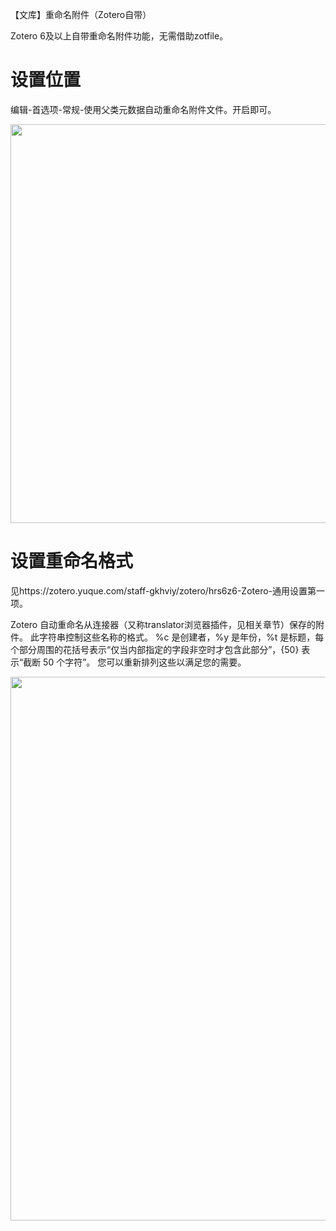 【文库】重命名附件（Zotero自带）

Zotero 6及以上自带重命名附件功能，无需借助zotfile。

# 设置位置

编辑-首选项-常规-使用父类元数据自动重命名附件文件。开启即可。

<img src="https://cdn.nlark.com/yuque/0/2022/png/32594373/1668144432544-9e959f81-978d-4c8c-9fbd-2f3e12237a3a.png" width="638" id="ua5b00a59" class="ne-image">

# 设置重命名格式

见https://zotero.yuque.com/staff-gkhviy/zotero/hrs6z6-Zotero-通用设置第一项。

Zotero 自动重命名从连接器（又称translator浏览器插件，见相关章节）保存的附件。 此字符串控制这些名称的格式。 %c 是创建者，%y 是年份，%t 是标题，每个部分周围的花括号表示“仅当内部指定的字段非空时才包含此部分”，{50} 表示“截断 50 个字符”。 您可以重新排列这些以满足您的需要。

<img src="https://cdn.nlark.com/yuque/0/2022/png/32594373/1668144751980-e2972c3d-2f14-43ef-b61a-72a4d1eeee98.png" width="870" id="u7f1e3447" class="ne-image">